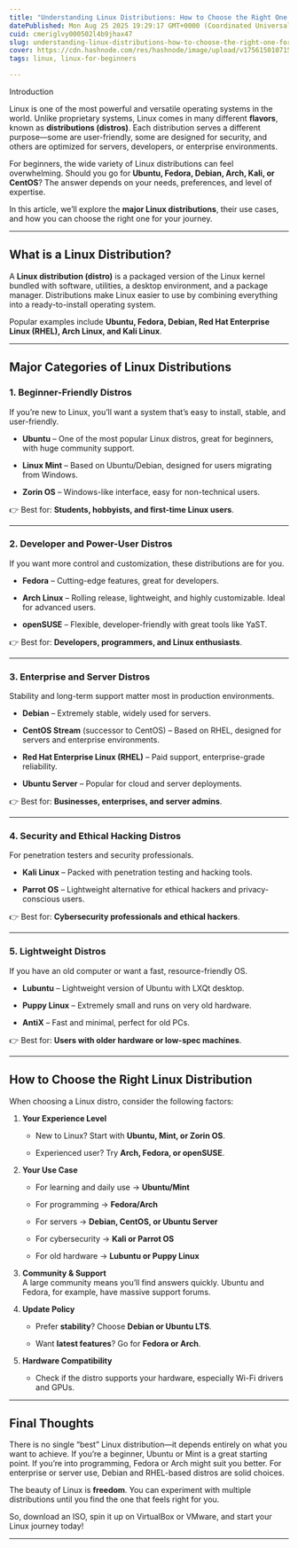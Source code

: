 ```yaml
---
title: "Understanding Linux Distributions: How to Choose the Right One for You"
datePublished: Mon Aug 25 2025 19:29:17 GMT+0000 (Coordinated Universal Time)
cuid: cmeriglvy000502l4b9jhax47
slug: understanding-linux-distributions-how-to-choose-the-right-one-for-you
cover: https://cdn.hashnode.com/res/hashnode/image/upload/v1756150107158/d059052b-48d4-4e3f-a6dd-3b96be8a8579.jpeg
tags: linux, linux-for-beginners

---
```


Introduction

Linux is one of the most powerful and versatile operating systems in the world. Unlike proprietary systems, Linux comes in many different **flavors**, known as **distributions (distros)**. Each distribution serves a different purpose—some are user-friendly, some are designed for security, and others are optimized for servers, developers, or enterprise environments.

For beginners, the wide variety of Linux distributions can feel overwhelming. Should you go for **Ubuntu, Fedora, Debian, Arch, Kali, or CentOS**? The answer depends on your needs, preferences, and level of expertise.

In this article, we’ll explore the **major Linux distributions**, their use cases, and how you can choose the right one for your journey.

---

## What is a Linux Distribution?

A **Linux distribution (distro)** is a packaged version of the Linux kernel bundled with software, utilities, a desktop environment, and a package manager. Distributions make Linux easier to use by combining everything into a ready-to-install operating system.

Popular examples include **Ubuntu, Fedora, Debian, Red Hat Enterprise Linux (RHEL), Arch Linux, and Kali Linux**.

---

## Major Categories of Linux Distributions

### 1\. Beginner-Friendly Distros

If you’re new to Linux, you’ll want a system that’s easy to install, stable, and user-friendly.

* **Ubuntu** – One of the most popular Linux distros, great for beginners, with huge community support.
    
* **Linux Mint** – Based on Ubuntu/Debian, designed for users migrating from Windows.
    
* **Zorin OS** – Windows-like interface, easy for non-technical users.
    

👉 Best for: **Students, hobbyists, and first-time Linux users**.

---

### 2\. Developer and Power-User Distros

If you want more control and customization, these distributions are for you.

* **Fedora** – Cutting-edge features, great for developers.
    
* **Arch Linux** – Rolling release, lightweight, and highly customizable. Ideal for advanced users.
    
* **openSUSE** – Flexible, developer-friendly with great tools like YaST.
    

👉 Best for: **Developers, programmers, and Linux enthusiasts**.

---

### 3\. Enterprise and Server Distros

Stability and long-term support matter most in production environments.

* **Debian** – Extremely stable, widely used for servers.
    
* **CentOS Stream** (successor to CentOS) – Based on RHEL, designed for servers and enterprise environments.
    
* **Red Hat Enterprise Linux (RHEL)** – Paid support, enterprise-grade reliability.
    
* **Ubuntu Server** – Popular for cloud and server deployments.
    

👉 Best for: **Businesses, enterprises, and server admins**.

---

### 4\. Security and Ethical Hacking Distros

For penetration testers and security professionals.

* **Kali Linux** – Packed with penetration testing and hacking tools.
    
* **Parrot OS** – Lightweight alternative for ethical hackers and privacy-conscious users.
    

👉 Best for: **Cybersecurity professionals and ethical hackers**.

---

### 5\. Lightweight Distros

If you have an old computer or want a fast, resource-friendly OS.

* **Lubuntu** – Lightweight version of Ubuntu with LXQt desktop.
    
* **Puppy Linux** – Extremely small and runs on very old hardware.
    
* **AntiX** – Fast and minimal, perfect for old PCs.
    

👉 Best for: **Users with older hardware or low-spec machines**.

---

## How to Choose the Right Linux Distribution

When choosing a Linux distro, consider the following factors:

1. **Your Experience Level**
    
    * New to Linux? Start with **Ubuntu, Mint, or Zorin OS**.
        
    * Experienced user? Try **Arch, Fedora, or openSUSE**.
        
2. **Your Use Case**
    
    * For learning and daily use → **Ubuntu/Mint**
        
    * For programming → **Fedora/Arch**
        
    * For servers → **Debian, CentOS, or Ubuntu Server**
        
    * For cybersecurity → **Kali or Parrot OS**
        
    * For old hardware → **Lubuntu or Puppy Linux**
        
3. **Community & Support**  
    A large community means you’ll find answers quickly. Ubuntu and Fedora, for example, have massive support forums.
    
4. **Update Policy**
    
    * Prefer **stability**? Choose **Debian or Ubuntu LTS**.
        
    * Want **latest features**? Go for **Fedora or Arch**.
        
5. **Hardware Compatibility**
    
    * Check if the distro supports your hardware, especially Wi-Fi drivers and GPUs.
        

---

## Final Thoughts

There is no single “best” Linux distribution—it depends entirely on what you want to achieve. If you’re a beginner, Ubuntu or Mint is a great starting point. If you’re into programming, Fedora or Arch might suit you better. For enterprise or server use, Debian and RHEL-based distros are solid choices.

The beauty of Linux is **freedom**. You can experiment with multiple distributions until you find the one that feels right for you.

So, download an ISO, spin it up on VirtualBox or VMware, and start your Linux journey today!

---